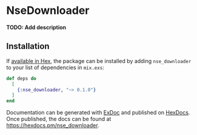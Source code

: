 # NseDownloader

**TODO: Add description**

## Installation

If [available in Hex](https://hex.pm/docs/publish), the package can be installed
by adding `nse_downloader` to your list of dependencies in `mix.exs`:

```elixir
def deps do
  [
    {:nse_downloader, "~> 0.1.0"}
  ]
end
```

Documentation can be generated with [ExDoc](https://github.com/elixir-lang/ex_doc)
and published on [HexDocs](https://hexdocs.pm). Once published, the docs can
be found at <https://hexdocs.pm/nse_downloader>.

